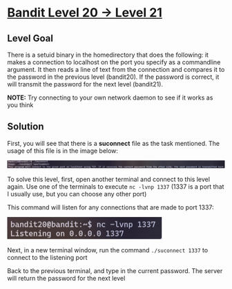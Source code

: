 # [Bandit Level 20 → Level 21](https://overthewire.org/wargames/bandit/bandit21.html)
## Level Goal

There is a setuid binary in the homedirectory that does the following: it makes a connection to localhost on the port you specify as a commandline argument. It then reads a line of text from the connection and compares it to the password in the previous level (bandit20). If the password is correct, it will transmit the password for the next level (bandit21).

**NOTE:** Try connecting to your own network daemon to see if it works as you think

## Solution

First, you will see that there is a **suconnect** file as the task mentioned. The usage of this file is in the image below:

![usage](assets/level-21/usage.png)

To solve this level, first, open another terminal and connect to this level again. Use one of the terminals to execute `nc -lvnp 1337` (1337 is a port that I usually use, but you can choose any other port)

This command will listen for any connections that are made to port 1337:

![](assets/level-21/nc.png)

Next, in a new terminal window, run the command `./suconnect 1337` to connect to the listening port

Back to the previous terminal, and type in the current password. The server will return the password for the next level
